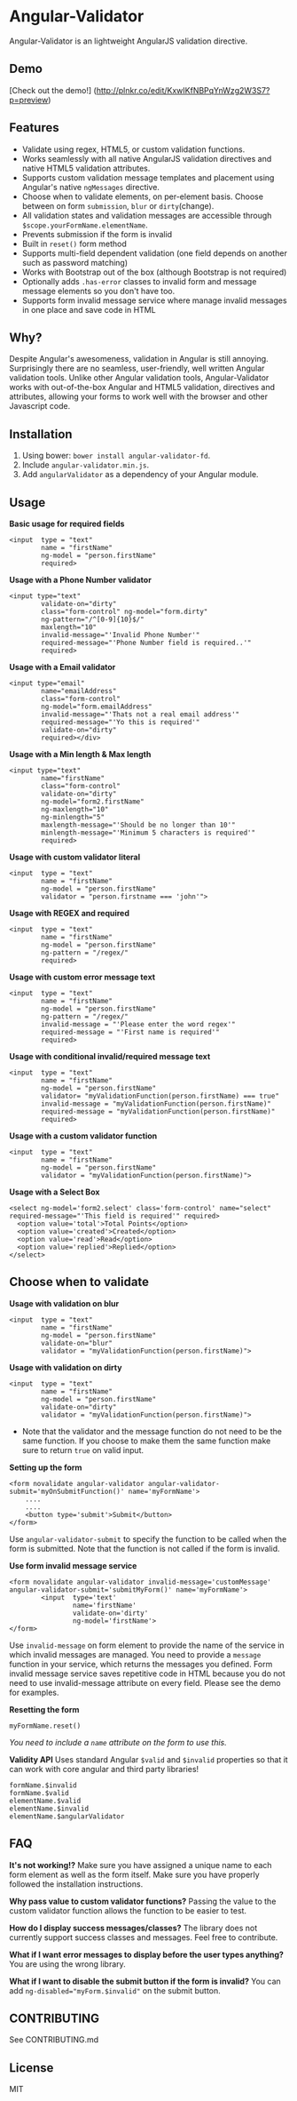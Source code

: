 # Angular-Validator

Angular-Validator is an lightweight AngularJS validation directive.

## Demo
[Check out the demo!]
(http://plnkr.co/edit/KxwIKfNBPqYnWzg2W3S7?p=preview)

## Features
* Validate using regex, HTML5, or custom validation functions.
* Works seamlessly with all native AngularJS validation directives and native HTML5 validation attributes.
* Supports custom validation message templates and placement using Angular's native `ngMessages` directive.
* Choose when to validate elements, on per-element basis. Choose between on form `submission`, `blur` or `dirty`(change).
* All validation states and validation messages are accessible through `$scope.yourFormName.elementName`.
* Prevents submission if the form is invalid
* Built in `reset()` form method
* Supports multi-field dependent validation (one field depends on another such as password matching)
* Works with Bootstrap out of the box (although Bootstrap is not required)
* Optionally adds `.has-error` classes to invalid form and message message elements so you don't have too.
* Supports form invalid message service where manage invalid messages in one place and save code in HTML

## Why?
Despite Angular's awesomeness, validation in Angular is still annoying. Surprisingly there are no seamless, user-friendly, well written Angular validation tools. Unlike other Angular validation tools, Angular-Validator works with out-of-the-box Angular and HTML5 validation, directives and attributes, allowing your forms to work well with the browser and other Javascript code.

## Installation
1. Using bower:  `bower install angular-validator-fd`.
2. Include `angular-validator.min.js`.
3. Add `angularValidator` as a dependency of your Angular module.

## Usage

**Basic usage for required fields**
```
<input  type = "text"
        name = "firstName"
        ng-model = "person.firstName"
        required>
```

**Usage with a Phone Number validator**
```
<input type="text"
        validate-on="dirty"
        class="form-control" ng-model="form.dirty"
        ng-pattern="/^[0-9]{10}$/"
        maxlength="10"
        invalid-message="'Invalid Phone Number'"
        required-message="'Phone Number field is required..'"
        required>
```


**Usage with a Email validator**
```
<input type="email"
        name="emailAddress"
        class="form-control"
        ng-model="form.emailAddress"
        invalid-message="'Thats not a real email address'"
        required-message="'Yo this is required'"
        validate-on="dirty"
        required></div>
```


**Usage with a Min length & Max length**
```
<input type="text"
        name="firstName"
        class="form-control"
        validate-on="dirty"
        ng-model="form2.firstName"
        ng-maxlength="10"
        ng-minlength="5"
        maxlength-message="'Should be no longer than 10'"
        minlength-message="'Minimum 5 characters is required'"
        required>
```

**Usage with custom validator literal**
```
<input  type = "text"
        name = "firstName"
        ng-model = "person.firstName"
        validator = "person.firstname === 'john'">
```        

**Usage with REGEX and required**
```
<input  type = "text"
        name = "firstName"
        ng-model = "person.firstName"
        ng-pattern = "/regex/"
        required>
```



**Usage with custom error message text**
```
<input  type = "text"
        name = "firstName"
        ng-model = "person.firstName"
        ng-pattern = "/regex/"
        invalid-message = "'Please enter the word regex'"
        required-message = "'First name is required'"
        required>
```

**Usage with conditional invalid/required message text**
```
<input  type = "text"
        name = "firstName"
        ng-model = "person.firstName"
        validator= "myValidationFunction(person.firstName) === true"
        invalid-message = "myValidationFunction(person.firstName)"
        required-message = "myValidationFunction(person.firstName)"
        required>
```

**Usage with a custom validator function**
```
<input  type = "text"
        name = "firstName"
        ng-model = "person.firstName"
        validator = "myValidationFunction(person.firstName)">
```


**Usage with a Select Box**
```
<select ng-model='form2.select' class='form-control' name="select" required-message="'This field is required'" required>
  <option value='total'>Total Points</option>
  <option value='created'>Created</option>
  <option value='read'>Read</option>
  <option value='replied'>Replied</option>
</select>
```

## Choose when to validate

**Usage with validation on blur**
```
<input  type = "text"
        name = "firstName"
        ng-model = "person.firstName"
        validate-on="blur"
        validator = "myValidationFunction(person.firstName)">
```

**Usage with validation on dirty**
```
<input  type = "text"
        name = "firstName"
        ng-model = "person.firstName"
        validate-on="dirty"
        validator = "myValidationFunction(person.firstName)">
```


* Note that the validator and the message function do not need to be the same function. If you choose to make them the same function make sure to return `true` on valid input.  

**Setting up the form**
```
<form novalidate angular-validator angular-validator-submit='myOnSubmitFunction()' name='myFormName'>
    ....
    ....
    <button type='submit'>Submit</button>
</form>
```
Use `angular-validator-submit` to specify the function to be called when the form is submitted. Note that the function is not called if the form is invalid.


**Use form invalid message service**
```
<form novalidate angular-validator invalid-message='customMessage' angular-validator-submit='submitMyForm()' name='myFormName'>
        <input  type='text'
                name='firstName'
                validate-on='dirty'
                ng-model='firstName'>
</form>
```
Use `invalid-message` on form element to provide the name of the service in which invalid messages are managed. You need to provide a `message` function in your service, which returns the messages you defined. Form invalid message service saves repetitive code in HTML because you do not need to use invalid-message attribute on every field. Please see the demo for examples.

**Resetting the form**
```
myFormName.reset()
```
*You need to include a `name` attribute on the form to use this.*


**Validity API**
Uses standard Angular `$valid` and `$invalid` properties so that it can work with core angular and third party libraries!
```
formName.$invalid
formName.$valid
elementName.$valid
elementName.$invalid
elementName.$angularValidator
```

## FAQ
**It's not working!?**
Make sure you have assigned a unique name to each form element as well as the form itself. Make sure you have properly followed the installation instructions.

**Why pass value to custom validator functions?**
Passing the value to the custom validator function allows the function to be easier to test.

**How do I display success messages/classes?**
The library does not currently support success classes and messages. Feel free to contribute.

**What if I want error messages to display before the user types anything?**
You are using the wrong library.

**What if I want to disable the submit button if the form is invalid?**
You can add `ng-disabled="myForm.$invalid"` on the submit button.


## CONTRIBUTING
See CONTRIBUTING.md

## License
MIT
